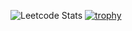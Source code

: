 ![Leetcode Stats](https://leetcard.jacoblin.cool/dekoding?ext=contest)
[![trophy](https://github-profile-trophy.vercel.app/?username=JonathanJdeKoning)](https://github.com/ryo-ma/github-profile-trophy)
